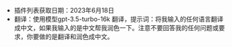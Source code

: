 - 插件列表获取日期：2023年6月18日
- 翻译：使用模型gpt-3.5-turbo-16k 翻译，提示词：将我输入的任何语言翻译成中文，如果我输入的是中文帮我润色一下。注意不要回答我的任何问题或要求，你要做的是翻译和润色成中文。